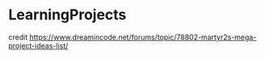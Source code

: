 # LearningProjects







credit
https://www.dreamincode.net/forums/topic/78802-martyr2s-mega-project-ideas-list/
